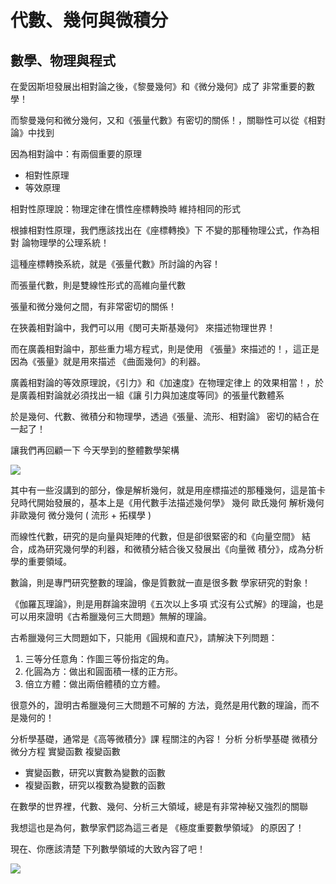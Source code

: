 # 代數、幾何與微積分

## 數學、物理與程式

在愛因斯坦發展出相對論之後，《黎曼幾何》和《微分幾何》成了 非常重要的數學！

而黎曼幾何和微分幾何，又和《張量代數》有密切的關係！，關聯性可以從《相對論》中找到

因為相對論中：有兩個重要的原理 

* 相對性原理 
* 等效原理

相對性原理說：物理定律在慣性座標轉換時 維持相同的形式

根據相對性原理，我們應該找出在《座標轉換》下 不變的那種物理公式，作為相對 論物理學的公理系統！

這種座標轉換系統，就是《張量代數》所討論的內容！

而張量代數，則是雙線性形式的高維向量代數

張量和微分幾何之間，有非常密切的關係！

在狹義相對論中，我們可以用《閔可夫斯基幾何》 來描述物理世界！

而在廣義相對論中，那些重力場方程式，則是使用 《張量》來描述的！，這正是因為《張量》就是用來描述 《曲面幾何》的利器。

廣義相對論的等效原理說，《引力》和《加速度》在物理定律上 的效果相當！，於是廣義相對論就必須找出一組《讓 引力與加速度等同》的張量代數體系

於是幾何、代數、微積分和物理學，透過《張量、流形、相對論》 密切的結合在一起了！

讓我們再回顧一下 今天學到的整體數學架構

![](./img/MathOverview.png)

其中有一些沒講到的部分，像是解析幾何，就是用座標描述的那種幾何，這是笛卡兒時代開始發展的，基本上是《用代數手法描述幾何學》 幾何 歐氏幾何 解析幾何 非歐幾何 微分幾何 ( 流形 + 拓樸學 )

而線性代數，研究的是向量與矩陣的代數，但是卻很緊密的和《向量空間》 結合，成為研究幾何學的利器，和微積分結合後又發展出《向量微 積分》，成為分析學的重要領域。

數論，則是專門研究整數的理論，像是質數就一直是很多數 學家研究的對象！

《伽羅瓦理論》，則是用群論來證明《五次以上多項 式沒有公式解》的理論，也是可以用來證明《古希臘幾何三大問題》無解的理論。

古希臘幾何三大問題如下，只能用《圓規和直尺》，請解決下列問題： 

1. 三等分任意角：作圖三等份指定的角。
2. 化圓為方：做出和圓面積一樣的正方形。
3. 倍立方體：做出兩倍體積的立方體。

很意外的，證明古希臘幾何三大問題不可解的 方法，竟然是用代數的理論，而不是幾何的！

分析學基礎，通常是《高等微積分》課 程關注的內容！ 分析 分析學基礎 微積分 微分方程 實變函數 複變函數

* 實變函數，研究以實數為變數的函數
* 複變函數，研究以複數為變數的函數

在數學的世界裡，代數、幾何、分析三大領域，總是有非常神秘又強烈的關聯

我想這也是為何，數學家們認為這三者是 《極度重要數學領域》 的原因了！

現在、你應該清楚 下列數學領域的大致內容了吧！ 

![](./img/MathOverview.png)

